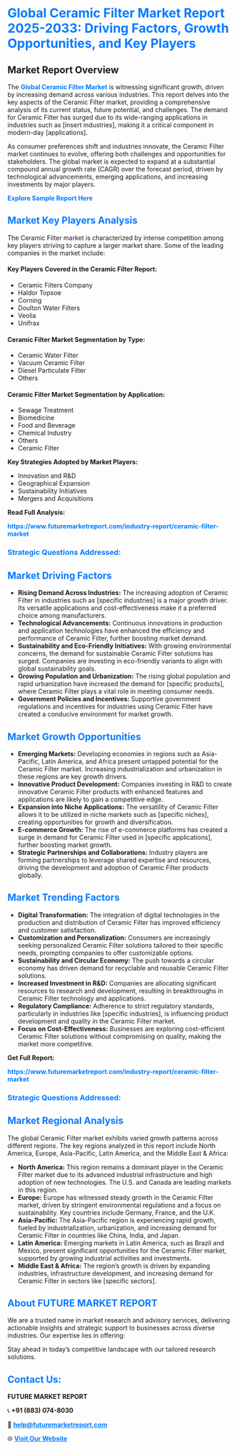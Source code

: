 <h1 style="color: #007BFF;">Global Ceramic Filter Market Report 2025-2033: Driving Factors, Growth Opportunities, and Key Players</h1>

<section id="overview">
<h2>Market Report Overview</h2>
<p>The <a href="https://www.futuremarketreport.com/industry-report/ceramic-filter-market" style="color: #007BFF; text-decoration: none;"><strong>Global Ceramic Filter Market</strong></a> is witnessing significant growth, driven by increasing demand across various industries. This report delves into the key aspects of the Ceramic Filter market, providing a comprehensive analysis of its current status, future potential, and challenges. The demand for Ceramic Filter has surged due to its wide-ranging applications in industries such as [insert industries], making it a critical component in modern-day [applications].</p>
<p>As consumer preferences shift and industries innovate, the Ceramic Filter market continues to evolve, offering both challenges and opportunities for stakeholders. The global market is expected to expand at a substantial compound annual growth rate (CAGR) over the forecast period, driven by technological advancements, emerging applications, and increasing investments by major players.</p>
</section>

<section id="overview">
<p><a href="https://www.futuremarketreport.com/request-sample/reportId=128679" style="color: #007BFF; text-decoration: none;"><strong>Explore Sample Report Here</strong></a></p>
</section>

<section id="key-players">
<h2 style="color: #007BFF;">Market Key Players Analysis</h2>
<p>The Ceramic Filter market is characterized by intense competition among key players striving to capture a larger market share. Some of the leading companies in the market include:</p>
<h4>Key Players Covered in the Ceramic Filter Report:</h4>
<ul><li>Ceramic Filters Company</li><li>Haldor Topsoe</li><li>Corning</li><li>Doulton Water Filters</li><li>Veolia</li><li>Unifrax</li></ul>
<h4>Ceramic Filter Market Segmentation by Type:</h4>
<ul><li>Ceramic Water Filter</li><li>Vacuum Ceramic Filter</li><li>Diesel Particulate Filter</li><li>Others</li></ul>

<h4>Ceramic Filter Market Segmentation by Application:</h4>
<ul><li>Sewage Treatment</li><li>Biomedicine</li><li>Food and Beverage</li><li>Chemical Industry</li><li>Others</li><li>Ceramic Filter</li></ul>
<p><strong>Key Strategies Adopted by Market Players:</strong></p>
<ul>
<li>Innovation and R&D</li>
<li>Geographical Expansion</li>
<li>Sustainability Initiatives</li>
<li>Mergers and Acquisitions</li>
</ul>
</section>

<section>
<p><strong>Read Full Analysis: </strong></p><a href="https://www.futuremarketreport.com/industry-report/ceramic-filter-market" style="color: #007BFF; text-decoration: none;"><strong>https://www.futuremarketreport.com/industry-report/ceramic-filter-market</strong></a>
<h3 style="color: #007BFF;">Strategic Questions Addressed:</h3>
</section>

<section id="driving-factors">
<h2 style="color: #007BFF;">Market Driving Factors</h2>
<ul>
<li><strong>Rising Demand Across Industries:</strong> The increasing adoption of Ceramic Filter in industries such as [specific industries] is a major growth driver. Its versatile applications and cost-effectiveness make it a preferred choice among manufacturers.</li>
<li><strong>Technological Advancements:</strong> Continuous innovations in production and application technologies have enhanced the efficiency and performance of Ceramic Filter, further boosting market demand.</li>
<li><strong>Sustainability and Eco-Friendly Initiatives:</strong> With growing environmental concerns, the demand for sustainable Ceramic Filter solutions has surged. Companies are investing in eco-friendly variants to align with global sustainability goals.</li>
<li><strong>Growing Population and Urbanization:</strong> The rising global population and rapid urbanization have increased the demand for [specific products], where Ceramic Filter plays a vital role in meeting consumer needs.</li>
<li><strong>Government Policies and Incentives:</strong> Supportive government regulations and incentives for industries using Ceramic Filter have created a conducive environment for market growth.</li>
</ul>
</section>

<section id="growth-opportunities">
<h2 style="color: #007BFF;">Market Growth Opportunities</h2>
<ul>
<li><strong>Emerging Markets:</strong> Developing economies in regions such as Asia-Pacific, Latin America, and Africa present untapped potential for the Ceramic Filter market. Increasing industrialization and urbanization in these regions are key growth drivers.</li>
<li><strong>Innovative Product Development:</strong> Companies investing in R&D to create innovative Ceramic Filter products with enhanced features and applications are likely to gain a competitive edge.</li>
<li><strong>Expansion into Niche Applications:</strong> The versatility of Ceramic Filter allows it to be utilized in niche markets such as [specific niches], creating opportunities for growth and diversification.</li>
<li><strong>E-commerce Growth:</strong> The rise of e-commerce platforms has created a surge in demand for Ceramic Filter used in [specific applications], further boosting market growth.</li>
<li><strong>Strategic Partnerships and Collaborations:</strong> Industry players are forming partnerships to leverage shared expertise and resources, driving the development and adoption of Ceramic Filter products globally.</li>
</ul>
</section>

<section id="trending-factors">
<h2 style="color: #007BFF;">Market Trending Factors</h2>
<ul>
<li><strong>Digital Transformation:</strong> The integration of digital technologies in the production and distribution of Ceramic Filter has improved efficiency and customer satisfaction.</li>
<li><strong>Customization and Personalization:</strong> Consumers are increasingly seeking personalized Ceramic Filter solutions tailored to their specific needs, prompting companies to offer customizable options.</li>
<li><strong>Sustainability and Circular Economy:</strong> The push towards a circular economy has driven demand for recyclable and reusable Ceramic Filter solutions.</li>
<li><strong>Increased Investment in R&D:</strong> Companies are allocating significant resources to research and development, resulting in breakthroughs in Ceramic Filter technology and applications.</li>
<li><strong>Regulatory Compliance:</strong> Adherence to strict regulatory standards, particularly in industries like [specific industries], is influencing product development and quality in the Ceramic Filter market.</li>
<li><strong>Focus on Cost-Effectiveness:</strong> Businesses are exploring cost-efficient Ceramic Filter solutions without compromising on quality, making the market more competitive.</li>
</ul>
</section>

<section>
<p><strong>Get Full Report: </strong></p><a href="https://www.futuremarketreport.com/industry-report/ceramic-filter-market" style="color: #007BFF; text-decoration: none;"><strong>https://www.futuremarketreport.com/industry-report/ceramic-filter-market</strong></a>
<h3 style="color: #007BFF;">Strategic Questions Addressed:</h3>
</section>


<section id="regional-analysis">
<h2 style="color: #007BFF;">Market Regional Analysis</h2>
<p>The global Ceramic Filter market exhibits varied growth patterns across different regions. The key regions analyzed in this report include North America, Europe, Asia-Pacific, Latin America, and the Middle East & Africa:</p>
<ul>
<li><strong>North America:</strong> This region remains a dominant player in the Ceramic Filter market due to its advanced industrial infrastructure and high adoption of new technologies. The U.S. and Canada are leading markets in this region.</li>
<li><strong>Europe:</strong> Europe has witnessed steady growth in the Ceramic Filter market, driven by stringent environmental regulations and a focus on sustainability. Key countries include Germany, France, and the U.K.</li>
<li><strong>Asia-Pacific:</strong> The Asia-Pacific region is experiencing rapid growth, fueled by industrialization, urbanization, and increasing demand for Ceramic Filter in countries like China, India, and Japan.</li>
<li><strong>Latin America:</strong> Emerging markets in Latin America, such as Brazil and Mexico, present significant opportunities for the Ceramic Filter market, supported by growing industrial activities and investments.</li>
<li><strong>Middle East & Africa:</strong> The region’s growth is driven by expanding industries, infrastructure development, and increasing demand for Ceramic Filter in sectors like [specific sectors].</li>
</ul>
</section>

<footer>
<h2 style="color: #007BFF;">About FUTURE MARKET REPORT</h2>
<p>We are a trusted name in market research and advisory services, delivering actionable insights and strategic support to businesses across diverse industries. Our expertise lies in offering:</p>

<p>Stay ahead in today’s competitive landscape with our tailored research solutions.</p>

<h2 style="color: #007BFF;">Contact Us:</h2>
<p><strong>FUTURE MARKET REPORT</strong></p>
<p>📞 <strong>+91 (883) 074-8030</strong></p>
<p>📧 <strong><a href="mailto:help@futuremarketreport.com" style="color: #007BFF;">help@futuremarketreport.com</a></strong></p>
<p>🌐 <strong><a href="https://www.futuremarketreport.com/" style="color: #007BFF;">Visit Our Website</a></strong></p>
</footer>
